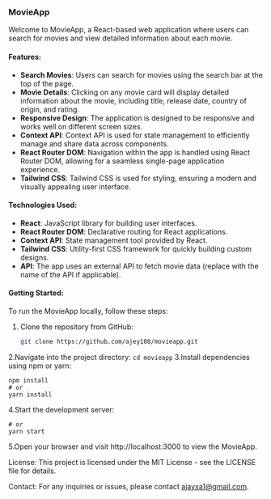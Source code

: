 ### MovieApp

Welcome to MovieApp, a React-based web application where users can search for movies and view detailed information about each movie.

#### Features:

- **Search Movies**: Users can search for movies using the search bar at the top of the page.
- **Movie Details**: Clicking on any movie card will display detailed information about the movie, including title, release date, country of origin, and rating.
- **Responsive Design**: The application is designed to be responsive and works well on different screen sizes.
- **Context API**: Context API is used for state management to efficiently manage and share data across components.
- **React Router DOM**: Navigation within the app is handled using React Router DOM, allowing for a seamless single-page application experience.
- **Tailwind CSS**: Tailwind CSS is used for styling, ensuring a modern and visually appealing user interface.

#### Technologies Used:

- **React**: JavaScript library for building user interfaces.
- **React Router DOM**: Declarative routing for React applications.
- **Context API**: State management tool provided by React.
- **Tailwind CSS**: Utility-first CSS framework for quickly building custom designs.
- **API**: The app uses an external API to fetch movie data (replace with the name of the API if applicable).

#### Getting Started:

To run the MovieApp locally, follow these steps:

1. Clone the repository from GitHub:
   ```bash
   git clone https://github.com/ajey108/movieapp.git

2.Navigate into the project directory:
```cd movieapp```
3.Install dependencies using npm or yarn:
```
npm install
# or
yarn install

```

4.Start the development server:
``` npm start
# or
yarn start
  ```

5.Open your browser and visit http://localhost:3000 to view the MovieApp.


License:
This project is licensed under the MIT License - see the LICENSE file for details.

Contact:
For any inquiries or issues, please contact ajayxa1@gmail.com.


